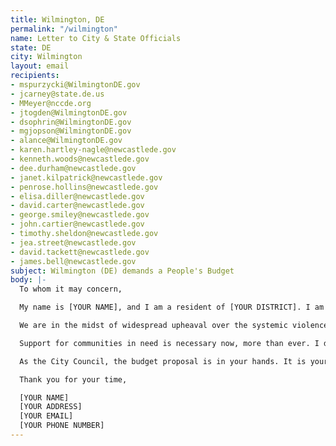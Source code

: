 ```yaml
---
title: Wilmington, DE
permalink: "/wilmington"
name: Letter to City & State Officials
state: DE
city: Wilmington
layout: email
recipients:
- mspurzycki@WilmingtonDE.gov
- jcarney@state.de.us
- MMeyer@nccde.org
- jtogden@WilmingtonDE.gov
- dsophrin@WilmingtonDE.gov
- mgjopson@WilmingtonDE.gov
- alance@WilmingtonDE.gov
- karen.hartley-nagle@newcastlede.gov
- kenneth.woods@newcastlede.gov
- dee.durham@newcastlede.gov
- janet.kilpatrick@newcastlede.gov
- penrose.hollins@newcastlede.gov
- elisa.diller@newcastlede.gov
- david.carter@newcastlede.gov
- george.smiley@newcastlede.gov
- john.cartier@newcastlede.gov
- timothy.sheldon@newcastlede.gov
- jea.street@newcastlede.gov
- david.tackett@newcastlede.gov
- james.bell@newcastlede.gov
subject: Wilmington (DE) demands a People's Budget
body: |-
  To whom it may concern,

  My name is [YOUR NAME], and I am a resident of [YOUR DISTRICT]. I am writing to demand that the City Council adopts a People’s Budget that prioritizes community well-being and redirects funding away from the police.

  We are in the midst of widespread upheaval over the systemic violence of policing. I will no longer accept empty gestures and suggestions of “reform.” I am demanding that my voice be heard now, and that real change be made to the way this city allocates its resources.

  Support for communities in need is necessary now, more than ever. I demand that the City Council defund the WPD. I join the calls of those across the country to defund the police. I demand a budget that adequately and effectively meets the needs of at-risk Wilmington residents during this trying and uncertain time, when livelihoods are on the line. I demand a budget that supports community wellbeing, rather than empowers the police forces that tear them apart.

  As the City Council, the budget proposal is in your hands. It is your duty to represent your constituents. I am urging you to completely revise the budget for the 2020-2021 fiscal year, and to fund care not cops. You need to adopt a People’s Budget. Public opinion is with me.

  Thank you for your time,

  [YOUR NAME]
  [YOUR ADDRESS]
  [YOUR EMAIL]
  [YOUR PHONE NUMBER]
---
```


